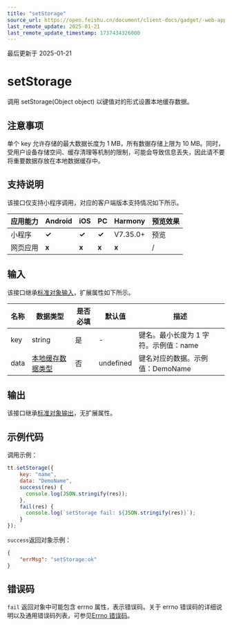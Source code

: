 ```yaml
---
title: "setStorage"
source_url: https://open.feishu.cn/document/client-docs/gadget/-web-app-api/cache/setstorage
last_remote_update: 2025-01-21
last_remote_update_timestamp: 1737434326000
---
```

最后更新于 2025-01-21

# setStorage

调用 setStorage(Object object) 以键值对的形式设置本地缓存数据。

## 注意事项

单个 key 允许存储的最大数据长度为 1 MB，所有数据存储上限为 10 MB。同时，受用户设备存储空间、缓存清理等机制的限制，可能会导致信息丢失，因此请不要将重要数据存放在本地数据缓存中。

## 支持说明

该接口仅支持小程序调用，对应的客户端版本支持情况如下所示。

应用能力 | Android | iOS | PC | Harmony | 预览效果
--- | --- | --- | --- | --- | ---
小程序 | **✓** | **✓** | **✓** | V7.35.0+ | 预览
网页应用 | **x** | **x** | **x** | **x** | /

## 输入

该接口继承[标准对象输入](https://open.feishu.cn/document/uYjL24iN/ukzNy4SO3IjL5cjM)，扩展属性如下所示。

名称 | 数据类型 | 是否必填 | 默认值 | 描述
--- | --- | --- | --- | ---
key | string | 是 | \- | 键名。最小长度为 1 字符。示例值：name
data | [本地缓存数据类型](https://open.feishu.cn/document/uYjL24iN/uMTOz4yM5MjLzkzM) | 否 | undefined | 键名对应的数据。示例值：DemoName

## 输出

该接口继承[标准对象输出](https://open.feishu.cn/document/uYjL24iN/ukzNy4SO3IjL5cjM#8c92acb8)，无扩展属性。

## 示例代码

调用示例：

```js
tt.setStorage({
    key: "name",
    data: "DemoName",
    success(res) {
      console.log(JSON.stringify(res));
    },
    fail(res) {
      console.log(`setStorage fail: ${JSON.stringify(res)}`);
    }
});
```

`success`返回对象示例：
```json
{
    "errMsg": "setStorage:ok"
}
```

## 错误码

`fail` 返回对象中可能包含 errno 属性，表示错误码。关于 errno 错误码的详细说明以及通用错误码列表，可参见[Errno 错误码](https://open.feishu.cn/document/uYjL24iN/uAjMuAjMuAjM/errno)。
